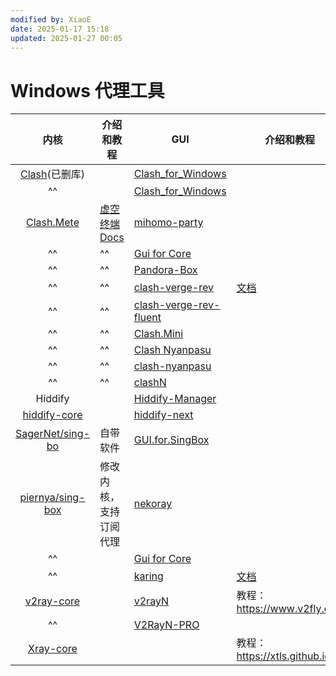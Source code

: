```yaml
---
modified by: XiaoE
date: 2025-01-17 15:18
updated: 2025-01-27 00:05
---
```

# Windows 代理工具

|                            内核                            | 介绍和教程                                    | GUI                                                                                                                           | 介绍和教程                            |
| :------------------------------------------------------: | ---------------------------------------- | ----------------------------------------------------------------------------------------------------------------------------- | -------------------------------- |
|            [Clash](https://clash.wiki/)(已删库)             |                                          | [Clash_for_Windows](https://github.com/Z-Siqi/Clash-for-Windows_Chinese "https://github.com/clashdownload/Clash_for_Windows") |                                  |
|                            ^^                            |                                          | [Clash_for_Windows](https://github.com/clashdownload/Clash_for_Windows)                                                       |                                  |
|    [Clash.Mete](https://github.com/MetaCubeX/mihomo)     | [虚空终端 Docs](https://wiki.metacubex.one/) | [mihomo-party](https://github.com/pompurin404/mihomo-party)                                                                   |                                  |
|                            ^^                            | ^^                                       | [Gui for Core](https://gui-for-cores.github.io/)                                                                              |                                  |
|                            ^^                            | ^^                                       | [Pandora-Box](https://github.com/snakem982/Pandora-Box)                                                                       |                                  |
|                            ^^                            | ^^                                       | [clash-verge-rev](https://github.com/clash-verge-rev/clash-verge-rev)                                                         | [文档](https://clashvergerev.com/) |
|                            ^^                            | ^^                                       | [clash-verge-rev-fluent](https://github.com/Daydreamer-riri/clash-verge-rev-fluent)                                           |                                  |
|                            ^^                            | ^^                                       | [Clash.Mini](https://github.com/MetaCubeX/Clash.Mini)                                                                         |                                  |
|                            ^^                            | ^^                                       | [Clash Nyanpasu](https://nyanpasu.elaina.moe/)                                                                                |                                  |
|                            ^^                            | ^^                                       | [clash-nyanpasu](https://github.com/LibNyanpasu/clash-nyanpasu)                                                               |                                  |
|                            ^^                            | ^^                                       | [clashN](https://github.com/2dust/clashN)                                                                                     |                                  |
|                         Hiddify                          |                                          | [Hiddify-Manager](https://github.com/hiddify/Hiddify-Manager)                                                                 |                                  |
| [hiddify-core](https://github.com/hiddify/hiddify-core)  |                                          | [hiddify-next](https://github.com/hiddify/hiddify-next)                                                                       |                                  |
| [SagerNet/sing-bo](https://github.com/SagerNet/sing-box) | 自带软件                                     | [GUI.for.SingBox](https://github.com/GUI-for-Cores/GUI.for.SingBox)                                                           |                                  |
| [piernya/sing-box](https://github.com/PuerNya/sing-box)  | 修改内核，支持订阅代理                              | [nekoray](https://github.com/MatsuriDayo/nekoray)                                                                             |                                  |
|                            ^^                            |                                          | [Gui for Core](https://gui-for-cores.github.io/)                                                                              |                                  |
|                            ^^                            |                                          | [karing](https://github.com/KaringX/karing)                                                                                   | [文档](https://karing.app/)        |
|    [v2ray-core](https://github.com/v2fly/v2ray-core)     |                                          | [v2rayN](https://github.com/2dust/v2rayN)                                                                                     | 教程：https://www.v2fly.org/        |
|                            ^^                            |                                          | [V2RayN-PRO](https://github.com/lowercase78/V2RayN-PRO)                                                                       |                                  |
|      [Xray-core](https://github.com/XTLS/Xray-core)      |                                          |                                                                                                                               | 教程：https://xtls.github.io/       |
